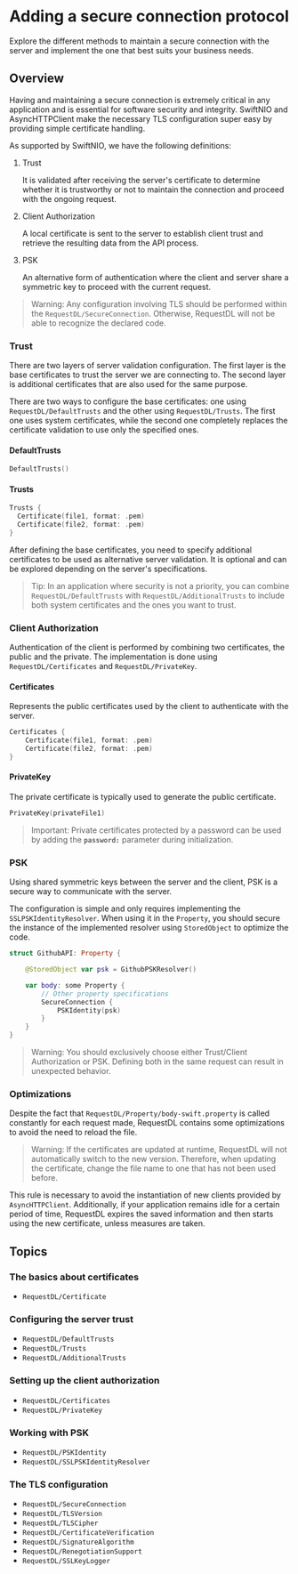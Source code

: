 # Adding a secure connection protocol

Explore the different methods to maintain a secure connection with the server and implement the one that best suits your business needs.

## Overview

Having and maintaining a secure connection is extremely critical in any application and is essential for software security and integrity. SwiftNIO and AsyncHTTPClient make the necessary TLS configuration super easy by providing simple certificate handling.

As supported by SwiftNIO, we have the following definitions:

1. Trust

   It is validated after receiving the server's certificate to determine whether it is trustworthy or not to maintain the connection and proceed with the ongoing request.

2. Client Authorization

   A local certificate is sent to the server to establish client trust and retrieve the resulting data from the API process.

3. PSK

   An alternative form of authentication where the client and server share a symmetric key to proceed with the current request.

> Warning: Any configuration involving TLS should be performed within the ``RequestDL/SecureConnection``. Otherwise, RequestDL will not be able to recognize the declared code.

### Trust

There are two layers of server validation configuration. The first layer is the base certificates to trust the server we are connecting to. The second layer is additional certificates that are also used for the same purpose.

There are two ways to configure the base certificates: one using ``RequestDL/DefaultTrusts`` and the other using ``RequestDL/Trusts``. The first one uses system certificates, while the second one completely replaces the certificate validation to use only the specified ones.

#### DefaultTrusts

```swift
DefaultTrusts()
```

#### Trusts

```swift
Trusts {
  Certificate(file1, format: .pem)
  Certificate(file2, format: .pem)
}
```

After defining the base certificates, you need to specify additional certificates to be used as alternative server validation. It is optional and can be explored depending on the server's specifications.

> Tip: In an application where security is not a priority, you can combine ``RequestDL/DefaultTrusts`` with ``RequestDL/AdditionalTrusts`` to include both system certificates and the ones you want to trust.

### Client Authorization

Authentication of the client is performed by combining two certificates, the public and the private. The implementation is done using ``RequestDL/Certificates`` and ``RequestDL/PrivateKey``.

#### Certificates

Represents the public certificates used by the client to authenticate with the server.

```swift
Certificates {
    Certificate(file1, format: .pem)
    Certificate(file2, format: .pem)
}
```

#### PrivateKey

The private certificate is typically used to generate the public certificate.

```swift
PrivateKey(privateFile1)
```

> Important: Private certificates protected by a password can be used by adding the **`password:`** parameter during initialization.

### PSK

Using shared symmetric keys between the server and the client, PSK is a secure way to communicate with the server.

The configuration is simple and only requires implementing the ``SSLPSKIdentityResolver``. When using it in the ``Property``, you should secure the instance of the implemented resolver using ``StoredObject`` to optimize the code.

```swift 
struct GithubAPI: Property {

    @StoredObject var psk = GithubPSKResolver()

    var body: some Property {
        // Other property specifications
        SecureConnection {
            PSKIdentity(psk)
        }
    }
}
```

> Warning: You should exclusively choose either Trust/Client Authorization or PSK. Defining both in the same request can result in unexpected behavior.

### Optimizations

Despite the fact that ``RequestDL/Property/body-swift.property`` is called constantly for each request made, RequestDL contains some optimizations to avoid the need to reload the file.

> Warning: If the certificates are updated at runtime, RequestDL will not automatically switch to the new version. Therefore, when updating the certificate, change the file name to one that has not been used before.

This rule is necessary to avoid the instantiation of new clients provided by `AsyncHTTPClient`. Additionally, if your application remains idle for a certain period of time, RequestDL expires the saved information and then starts using the new certificate, unless measures are taken. 

## Topics

### The basics about certificates

- ``RequestDL/Certificate``

### Configuring the server trust

- ``RequestDL/DefaultTrusts``
- ``RequestDL/Trusts``
- ``RequestDL/AdditionalTrusts``

### Setting up the client authorization

- ``RequestDL/Certificates``
- ``RequestDL/PrivateKey``

### Working with PSK

- ``RequestDL/PSKIdentity``
- ``RequestDL/SSLPSKIdentityResolver``

### The TLS configuration

- ``RequestDL/SecureConnection``
- ``RequestDL/TLSVersion``
- ``RequestDL/TLSCipher``
- ``RequestDL/CertificateVerification``
- ``RequestDL/SignatureAlgorithm``
- ``RequestDL/RenegotiationSupport``
- ``RequestDL/SSLKeyLogger``
